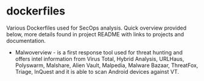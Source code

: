 # dockerfiles
Various Dockerfiles used for SecOps analysis. Quick overview provided below, more details found in project README with links to projects and documentation.

* Malwoverview - is a first response tool used for threat hunting and offers intel information from Virus Total, Hybrid Analysis, URLHaus, Polyswarm, Malshare, Alien Vault, Malpedia, Malware Bazaar, ThreatFox, Triage, InQuest and it is able to scan Android devices against VT. 
